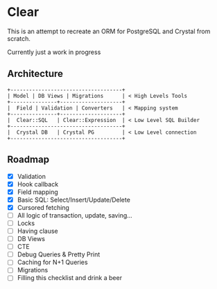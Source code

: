 # Clear

This is an attempt to recreate an ORM for PostgreSQL and Crystal from scratch.

Currently just a work in progress

## Architecture

```
+------------------------------------+
| Model | DB Views | Migrations      | < High Levels Tools
+---------------+--------------------+
|  Field | Validation | Converters   | < Mapping system
+---------------+--------------------+
|  Clear::SQL   | Clear::Expression  | < Low Level SQL Builder
+------------------------------------+
|  Crystal DB   | Crystal PG         | < Low Level connection
+------------------------------------+
```

## Roadmap

- [X] Validation
- [X] Hook callback
- [X] Field mapping
- [X] Basic SQL: Select/Insert/Update/Delete
- [X] Cursored fetching
- [ ] All logic of transaction, update, saving...
- [ ] Locks
- [ ] Having clause
- [ ] DB Views
- [ ] CTE
- [ ] Debug Queries & Pretty Print
- [ ] Caching for N+1 Queries
- [ ] Migrations
- [ ] Filling this checklist and drink a beer